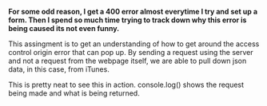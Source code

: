 **For some odd reason, I get a 400 error almost everytime I try and set up a form.  Then I spend so much time trying to track down why this error is being caused its not even funny.**

This assingment is to get an understanding of how to get around the access control origin error that can pop up.  By sending a request using the server and not a request from the webpage itself, we are able to pull down json data, in this case, from iTunes.

This is pretty neat to see this in action.  console.log() shows the request being made and what is being returned.
